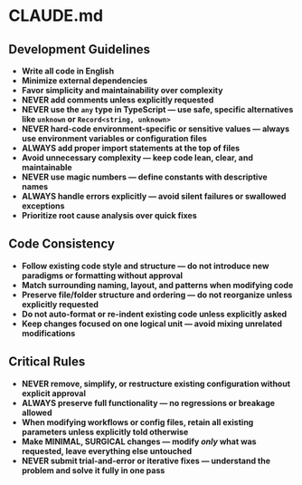 # CLAUDE.md

## Development Guidelines

- **Write all code in English**
- **Minimize external dependencies**
- **Favor simplicity and maintainability over complexity**
- **NEVER add comments unless explicitly requested**
- **NEVER use the `any` type in TypeScript — use safe, specific alternatives like `unknown` or `Record<string, unknown>`**
- **NEVER hard-code environment-specific or sensitive values — always use environment variables or configuration files**
- **ALWAYS add proper import statements at the top of files**
- **Avoid unnecessary complexity — keep code lean, clear, and maintainable**
- **NEVER use magic numbers — define constants with descriptive names**
- **ALWAYS handle errors explicitly — avoid silent failures or swallowed exceptions**
- **Prioritize root cause analysis over quick fixes**

## Code Consistency

- **Follow existing code style and structure — do not introduce new paradigms or formatting without approval**
- **Match surrounding naming, layout, and patterns when modifying code**
- **Preserve file/folder structure and ordering — do not reorganize unless explicitly requested**
- **Do not auto-format or re-indent existing code unless explicitly asked**
- **Keep changes focused on one logical unit — avoid mixing unrelated modifications**

## Critical Rules

- **NEVER remove, simplify, or restructure existing configuration without explicit approval**
- **ALWAYS preserve full functionality — no regressions or breakage allowed**
- **When modifying workflows or config files, retain all existing parameters unless explicitly told otherwise**
- **Make MINIMAL, SURGICAL changes — modify *only* what was requested, leave everything else untouched**
- **NEVER submit trial-and-error or iterative fixes — understand the problem and solve it fully in one pass**
